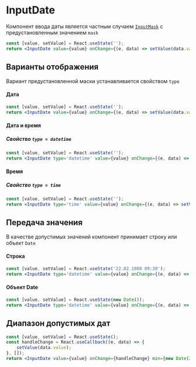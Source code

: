 # InputDate

Компонент ввода даты является частным случаем [`InputMask`](../../) с предустановленным значением `mask`

```jsx
const [value, setValue] = React.useState('');
return <InputDate value={value} onChange={(e, data) => setValue(data.value)} />;
```

## Варианты отображения

Вариант предустановленной маски устанавливается свойством `type`

#### Дата

```jsx
const [value, setValue] = React.useState('');
return <InputDate value={value} onChange={(e, data) => setValue(data.value)} />;
```

#### Дата и время
##### Свойство `type = datetime`
```jsx
const [value, setValue] = React.useState('');
return <InputDate type='datetime' value={value} onChange={(e, data) => setValue(data.value)} />;
```

#### Время
##### Свойство `type = time`

```jsx
const [value, setValue] = React.useState('');
return <InputDate type='time' value={value} onChange={(e, data) => setValue(data.value)} />;
```

## Передача значения

В качестве допустимых значений компонент принимает строку или объект `Date`

#### Строка

```jsx
const [value, setValue] = React.useState('22.02.1988 09:30');
return <InputDate type='datetime' value={value} onChange={(e, data) => setValue(data.value)} />;
```

#### Объект Date

```jsx
const [value, setValue] = React.useState(new Date());
return <InputDate type='datetime' value={value} onChange={(e, data) => setValue(data.value)} />;
```

## Диапазон допустимых дат

```jsx
const [value, setValue] = React.useState();
const handleChange = React.useCallback((e, data) => {
    setValue(data.value);
}, []);
return <InputDate value={value} onChange={handleChange} min={new Date(2020, 5, 1)} max={new Date(2020, 5, 15)} />;
```
